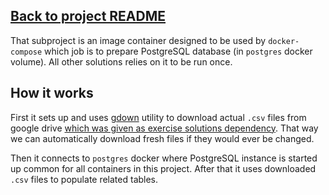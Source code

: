 ## [Back to project README](../README.md)

That subproject is an image container designed to be used by `docker-compose` which job is to prepare PostgreSQL database (in `postgres` docker volume). All other solutions relies on it to be run once.

## How it works

First it sets up and uses [gdown](https://github.com/wkentaro/gdown) utility to download actual `.csv` files from google drive [which was given as exercise solutions dependency](../markdown/task.md). That way we can automatically download fresh files if they would ever be changed.

Then it connects to `postgres` docker where PostgreSQL instance is started up common for all containers in this project. After that it uses downloaded `.csv` files to populate related tables.